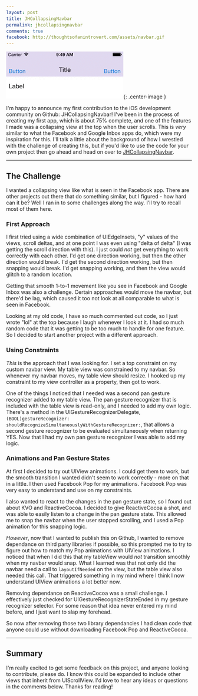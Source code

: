 ```yaml
---
layout: post
title: JHCollapsingNavbar
permalink: jhcollapsingnavbar
comments: true
facebook: http://thoughtsofanintrovert.com/assets/navbar.gif
---
```


![Navbar](/assets/navbar.gif){: .center-image }

I'm happy to announce my first contribution to the iOS development community on Github: JHCollapsingNavbar! I've been in the process of creating my first app, which is about 75% complete, and one of the features I made was a collapsing view at the top when the user scrolls. This is *very* similar to what the Facebook and Google Inbox apps do, which were my inspiration for this. I'll talk a little about the background of how I wrestled with the challenge of creating this, but if you'd like to use the code for your own project then go ahead and head on over to [JHCollapsingNavbar](https://github.com/joshhaines/JHCollapsingNavbar).

----

## The Challenge

I wanted a collapsing view like what is seen in the Facebook app. There are other projects out there that do something similar, but I figured - how hard can it be? Well I ran in to some challenges along the way. I'll try to recall most of them here.

### First Approach

I first tried using a wide combination of UIEdgeInsets, "y" values of the views, scroll deltas, and at one point I was even using "delta of delta" (I was getting the scroll direction with this). I just could *not* get everything to work correctly with each other. I'd get one direction working, but then the other direction would break. I'd get the second direction working, but then snapping would break. I'd get snapping working, and then the view would glitch to a random location.

Getting that smooth 1-to-1 movement like you see in Facebook and Google Inbox was also a challenge. Certain approaches would move the navbar, but there'd be lag, which caused it too not look at all comparable to what is seen in Facebook.

Looking at my old code, I have so much commented out code, so I just wrote "lol" at the top because I laugh whenever I look at it. I had so much random code that it was getting to be too much to handle for one feature. So I decided to start another project with a different approach.

### Using Constraints

*This* is the approach that I was looking for. I set a top constraint on my custom navbar view. My table view was constrained to my navbar. So whenever my navbar moves, my table view should resize. I hooked up my constraint to my view controller as a property, then got to work.

One of the things I noticed that I needed was a second pan gesture recognizer added to my table view. The pan gesture recognizer that is included with the table view is read-only, and I needed to add my own logic. There's a method in the UIGestureRecognizerDelegate, `(BOOL)gestureRecognizer: shouldRecognizeSimultaneouslyWithGestureRecognizer:`, that allows a second gesture recognizer to be evaluated simultaneously when returning YES. Now that I had my own pan gesture recognizer I was able to add my logic.

### Animations and Pan Gesture States

At first I decided to try out UIView animations. I could get them to work, but the smooth transition I wanted didn't seem to work correctly - more on that in a little. I then used Facebook Pop for my animations. Facebook Pop was very easy to understand and use on my constraints.

I also wanted to react to the changes in the pan gesture state, so I found out about KVO and ReactiveCocoa. I decided to give ReactiveCocoa a shot, and was able to easily listen to a change in the pan gesture state. This allowed me to snap the navbar when the user stopped scrolling, and I used a Pop animation for this snapping logic.

*However*, now that I wanted to publish this on Github, I wanted to remove dependance on third party libraries if possible, so this prompted me to try to figure out how to match my Pop animations with UIView animations. I noticed that when I did this that my tableView would *not* transition smoothly when my navbar would snap. What I learned was that not only did the navbar need a call to `layoutIfNeeded` on the view, but the table view also needed this call. That triggered something in my mind where I think I now understand UIView animations a lot better now.

Removing dependance on ReactiveCocoa was a small challenge. I effectively just checked for UIGestureRecognizerStateEnded in my gesture recognizer selector. For some reason that idea never entered my mind before, and I just want to slap my forehead.

So now after removing those two library dependancies I had clean code that anyone could use without downloading Facebook Pop and ReactiveCocoa.

----

## Summary

I'm really excited to get some feedback on this project, and anyone looking to contribute, please do. I know this could be expanded to include other views that inherit from UIScrollView. I'd love to hear any ideas or questions in the comments below. Thanks for reading!
